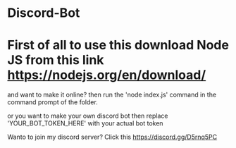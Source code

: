 # Discord-Bot
# First of all to use this download Node JS from this link https://nodejs.org/en/download/
and want to make it online? then run the 'node index.js' command in the command prompt of the folder.

or you want to make your own discord bot then replace 'YOUR_BOT_TOKEN_HERE' with your actual bot token

Wanto to join my discord server? 
Click this https://discord.gg/D5rnq5PC 
